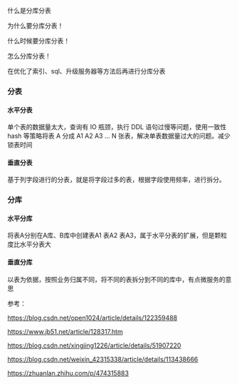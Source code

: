 什么是分库分表

为什么要分库分表！

什么时候要分库分表！

怎么分库分表！



在优化了索引、sql、升级服务器等方法后再进行分库分表

### 分表

#### 水平分表

单个表的数据量太大，查询有 IO 瓶颈，执行 DDL 语句过慢等问题，使用一致性 hash 等策略将表 A 分成 A1 A2 A3 ... N 张表，解决单表数据量过大的问题。减少锁表时间

#### 垂直分表

基于列字段进行的分表，就是将字段过多的表，根据字段使用频率，进行拆分。

### 分库

#### 水平分库

将表A分别在A库、B库中创建表A1 表A2 表A3，属于水平分表的扩展，但是颗粒度比水平分表大

#### 垂直分库

以表为依据，按照业务归属不同，将不同的表拆分到不同的库中，有点微服务的意思



参考：

https://blog.csdn.net/open1024/article/details/122359488

https://www.jb51.net/article/128317.htm

https://blog.csdn.net/xingjing1226/article/details/51907220

https://blog.csdn.net/weixin_42315338/article/details/113438666

https://zhuanlan.zhihu.com/p/474315883